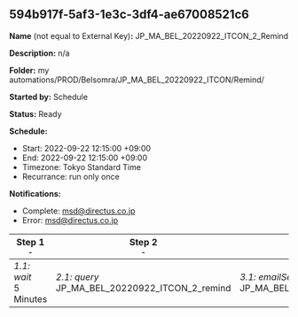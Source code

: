 ## 594b917f-5af3-1e3c-3df4-ae67008521c6

**Name** (not equal to External Key)**:** JP_MA_BEL_20220922_ITCON_2_Remind

**Description:** n/a

**Folder:** my automations/PROD/Belsomra/JP_MA_BEL_20220922_ITCON/Remind/

**Started by:** Schedule

**Status:** Ready

**Schedule:**

* Start: 2022-09-22 12:15:00 +09:00
* End: 2022-09-22 12:15:00 +09:00
* Timezone: Tokyo Standard Time
* Recurrance: run only once

**Notifications:**

* Complete: msd@directus.co.jp
* Error: msd@directus.co.jp

| Step 1<br>_<small>-</small>_ | Step 2<br>_<small>-</small>_ | Step 3<br>_<small>-</small>_ |
| --- | --- | --- |
| _1.1: wait_<br>5 Minutes | _2.1: query_<br>JP_MA_BEL_20220922_ITCON_2_remind | _3.1: emailSend_<br>JP_MA_BEL_20220922_ITCON_2_remind |
